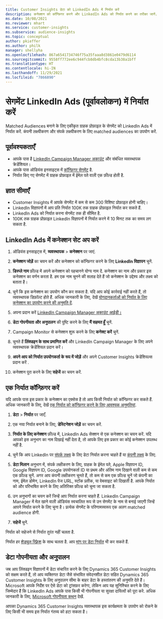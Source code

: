 ```yaml
---
title: Customer Insights डेटा को LinkedIn Ads में निर्यात करें
description: कनेक्शन को कॉन्फ़िगर करने और LinkedIn Ads को निर्यात करने का तरीका जानें.
ms.date: 10/08/2021
ms.reviewer: mhart
ms.service: customer-insights
ms.subservice: audience-insights
ms.topic: conceptual
author: pkieffer
ms.author: philk
manager: shellyha
ms.openlocfilehash: 867a6541734746f75a35faaa8d3861e0479d6114
ms.sourcegitcommit: 9558ff772ee6c944fcb8db4bfc8cda13b38a1bff
ms.translationtype: HT
ms.contentlocale: hi-IN
ms.lasthandoff: 11/29/2021
ms.locfileid: "7866890"
---
```

# <a name="export-segments-to-linkedin-ads-preview"></a>सेगमेंट LinkedIn Ads (पूर्वावलोकन) में निर्यात करें

Matched Audiences बनाने के लिए एकीकृत ग्राहक प्रोफ़ाइल के सेगमेंट को LinkedIn Ads में निर्यात करें. कंपनी लक्ष्यीकरण और संपर्क लक्ष्यीकरण के लिए matched audiences का उपयोग करें.

## <a name="prerequisites"></a>पूर्वावश्यकताएँ

-   आपके पास है [LinkedIn Campaign Manager अकाउंट](https://business.linkedin.com/marketing-solutions/ads) और संबंधित व्यवस्थापक क्रेडेंशियल।
-   आपके पास ऑडियंस इनसाइट्स में [कॉन्फ़िगर सेगमेंट](segments.md) है.
-   निर्यात किए गए सेगमेंट में ग्राहक प्रोफ़ाइल में ईमेल पते वाली एक फ़ील्ड होती है.

## <a name="known-limitations"></a>ज्ञात सीमाएँ

- Customer Insights में आपके सेगमेंट में कम से कम 300 विशिष्ट प्रोफ़ाइल होनी चाहिए। 
- LinkedIn विज्ञापनों में आप प्रति निर्यात 100K तक ग्राहक प्रोफ़ाइल निर्यात कर सकते हैं.
- LinkedIn Ads को निर्यात करना सेगमेंट तक ही सीमित है.
- 100K तक ग्राहक प्रोफ़ाइल LinkedIn विज्ञापनों में निर्यात करने में 10 मिनट तक का समय लग सकता है. 

## <a name="set-up-the-connection-to-linkedin-ads"></a>LinkedIn Ads में कनेक्शन सेट अप करें

1. ऑडियंस इनसाइट्स में, **व्यवस्थापक** > **कनेक्शन** पर जाएं.

1. **कनेक्शन जोड़ें** का चयन करें और कनेक्शन को कॉन्फ़िगर करने के लिए **LinkedIn विज्ञापन** चुनें.

1. **डिस्प्ले नाम** फ़ील्ड में अपने कनेक्शन को पहचानने योग्य नाम दें. कनेक्शन का नाम और प्रकार इस कनेक्शन का वर्णन करता है. हम एक नाम चुनने की सलाह देते हैं जो कनेक्शन के उद्देश्य और लक्ष्य को बताता है।

1. चुनें कि इस कनेक्शन का उपयोग कौन कर सकता है. यदि आप कोई कार्रवाई नहीं करते हैं, तो व्यवस्थापक डिफ़ॉल्ट होते हैं. अधिक जानकारी के लिए, देखें [योगदानकर्ताओं को निर्यात के लिए कनेक्शन का उपयोग करने की अनुमति दें](connections.md#allow-contributors-to-use-a-connection-for-exports).

1. अपना प्रदान करें [LinkedIn Campaign Manager अकाउंट आईडी।](https://www.linkedin.com/help/lms/answer/a424270)

1. **डेटा गोपनीयता और अनुपालन** की पुष्टि करने के लिए **मैं सहमत हूँ** चुनें.

1. Campaign Monitor से कनेक्शन शुरू करने के लिए **कनेक्ट करें** चुनें.

1. चुनते हैं **लिंक्डइन के साथ प्रमाणित करें** और LinkedIn Campaign Manager के लिए अपने व्यवस्थापक क्रेडेंशियल प्रदान करें।

1. **अपने आप को निर्यात उपयोगकर्ता के रूप में जोड़ें** और अपने Customer Insights क्रेडेंशियल्स प्रदान करें .

1. कनेक्शन पूरा करने के लिए **सहेजें** का चयन करें.

## <a name="configure-an-export"></a>एक निर्यात कॉन्फ़िगर करें

यदि आपके पास इस प्रकार के कनेक्शन का एक्सेस है तो आप किसी निर्यात को कॉन्फ़िगर कर सकते हैं. अधिक जानकारी के लिए, देखें [एक निर्यात को कॉन्फ़िगर करने के लिए आवश्यक अनुमतियां](export-destinations.md#set-up-a-new-export).

1. **डेटा** > **निर्यात** पर जाएँ.

1. एक नया निर्यात बनाने के लिए, **डेस्टिनेशन जोड़ें** का चयन करें.

1. **निर्यात के लिए कनेक्शन** फ़ील्ड में, LinkedIn Ads सेक्शन से एक कनेक्शन का चयन करें. यदि आपको इस अनुभाग का नाम दिखाई नहीं देता है, तो आपके लिए इस प्रकार का कोई कनेक्शन उपलब्ध नहीं है.

1. चुनें कि आप LinkedIn पर [संपर्क लक्ष्य](https://business.linkedin.com/marketing-solutions/ad-targeting/contact-targeting) के लिए डेटा निर्यात करना चाहते हैं या [कंपनी लक्ष्य](https://business.linkedin.com/marketing-solutions/ad-targeting/account-targeting) के लिए. 

1. **डेटा मिलान** अनुभाग में, संपर्क लक्षीकरण के लिए, ग्राहक के ईमेल पते, Apple विज्ञापन ID, Google विज्ञापन ID, Google उपयोगकर्ता ID या प्रथम और अंतिम नाम दिखाने वाली कम से कम एक फ़ील्ड चुनें. अगर आप कंपनी लक्षीकरण चुनते हैं, तो कम से कम एक फ़ील्ड चुनें जो कंपनी का नाम, ईमेल डोमेन, LinkedIn पेज URL, स्टॉक प्रतीक, या वेबसाइट को दिखाती है. आपके निर्यात को और परिभाषित करने के लिए अतिरिक्त फ़ील्ड को चुना जा सकता है. 

1. उन अनुभागों का चयन करें जिन्हें आप निर्यात करना चाहते हैं. LinkedIn Campaign Manager में मेल खाने वाली ऑडियंस स्वचालित रूप से उन सेगमेंट के नाम से बनाई जाएगी जिन्हें आपने निर्यात करने के लिए चुना है। प्रत्येक सेगमेंट के परिणामस्वरूप एक अलग matched audience होगी. 

1. **सहेजें** चुनें.

निर्यात को सहेजने से निर्यात तुरंत नहीं चलता है.

निर्यात हर [शेड्यूल रिफ़्रेश](system.md#schedule-tab) के साथ चलता है. आप [मांग पर डेटा निर्यात](export-destinations.md#run-exports-on-demand) भी कर सकते हैं. 


## <a name="data-privacy-and-compliance"></a>डेटा गोपनीयता और अनुपालन

जब आप लिंक्डइन विज्ञापनों में डेटा संचारित करने के लिए Dynamics 365 Customer Insights को सक्षम करते हैं, तो आप व्यक्तिगत डेटा जैसे संभावित संवेदनशील डेटा सहित Dynamics 365 Customer Insights के लिए अनुपालन सीमा के बाहर डेटा के हस्तांतरण की अनुमति देते हैं। Microsoft आपके निर्देश पर ऐसे डेटा को ट्रांसफ़र करेगा, लेकिन आप यह सुनिश्चित करने के लिए जिम्मेदार हैं कि LinkedIn Ads आपके पास किसी भी गोपनीयता या सुरक्षा दायित्वों को पूरा करे. अधिक जानकारी के लिए, [Microsoft गोपनीयता कथन](https://go.microsoft.com/fwlink/?linkid=396732) देखें.

आपका Dynamics 365 Customer Insights व्यवस्थापक इस कार्यक्षमता के उपयोग को रोकने के लिए किसी भी समय इस निर्यात गंतव्य को हटा सकता है।
